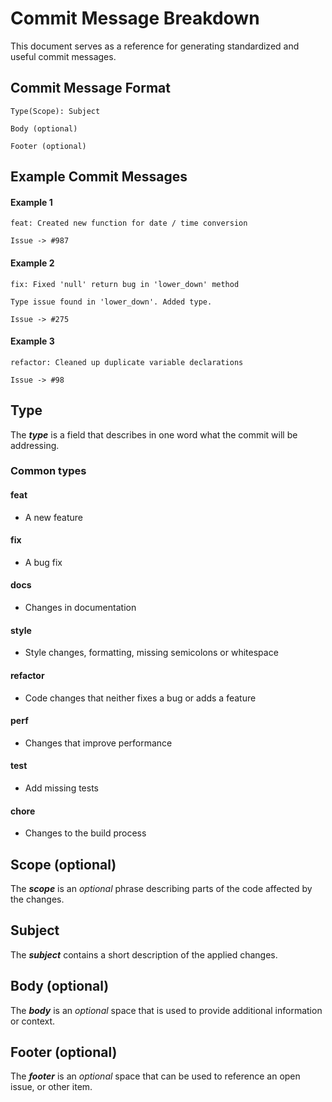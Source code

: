 # Commit Message Breakdown

This document serves as a reference for generating  standardized and useful commit messages.

## Commit Message Format

    Type(Scope): Subject

    Body (optional)

    Footer (optional)

## Example Commit Messages

#### Example 1

    feat: Created new function for date / time conversion
    
    Issue -> #987

#### Example 2

    fix: Fixed 'null' return bug in 'lower_down' method
    
    Type issue found in 'lower_down'. Added type.
    
    Issue -> #275
    
#### Example 3

    refactor: Cleaned up duplicate variable declarations  
    
    Issue -> #98


## Type

The ___type___ is a field that describes in one word what the commit will be addressing.

### Common types

#### feat
    
- A new feature

#### fix
    
- A bug fix

#### docs
    
- Changes in documentation

#### style
    
- Style changes, formatting, missing semicolons or whitespace

#### refactor
    
- Code changes that neither fixes a bug or adds a feature

#### perf
    
- Changes that improve performance

#### test
    
- Add missing tests

#### chore

- Changes to the build process

## Scope (optional)

The ___scope___ is an _optional_ phrase describing parts of the code affected by the changes.
    
## Subject

The ___subject___ contains a short description of the applied changes.
    
## Body (optional)

The ___body___ is an _optional_ space that is used to provide additional information or context.
    
## Footer (optional)

The ___footer___ is an _optional_ space that can be used to reference an open issue, or other item.
